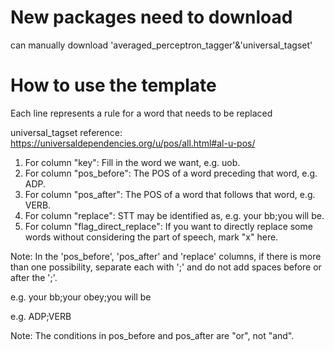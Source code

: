# New packages need to download

can manually download 'averaged_perceptron_tagger'&'universal_tagset'

# How to use the template

Each line represents a rule for a word that needs to be replaced

universal_tagset reference: https://universaldependencies.org/u/pos/all.html#al-u-pos/

1. For column "key": Fill in the word we want, e.g. uob.
2. For column "pos_before": The POS of a word preceding that word, e.g. ADP.
3. For column "pos_after": The POS of a word that follows that word, e.g. VERB.
4. For column "replace": STT may be identified as, e.g. your bb;you will be.
5. For column "flag_direct_replace": If you want to directly replace some words without considering the part of speech, mark "x" here.

Note: In the 'pos_before', 'pos_after' and 'replace' columns, if there is more than one possibility, separate each with ';' and do not add spaces before or after the ';'.

e.g. your bb;your obey;you will be

e.g. ADP;VERB

Note: The conditions in pos_before and pos_after are "or", not "and".
